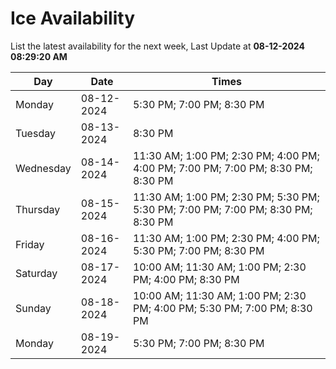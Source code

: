 # Ice Availability

List the latest availability for the next week, Last Update at **08-12-2024 08:29:20 AM**

| Day         | Date        | Times       |
| ----------- | ----------- | ----------- |
|Monday|08-12-2024|5:30 PM; 7:00 PM; 8:30 PM|
|Tuesday|08-13-2024|8:30 PM|
|Wednesday|08-14-2024|11:30 AM; 1:00 PM; 2:30 PM; 4:00 PM; 4:00 PM; 7:00 PM; 7:00 PM; 8:30 PM; 8:30 PM|
|Thursday|08-15-2024|11:30 AM; 1:00 PM; 2:30 PM; 5:30 PM; 5:30 PM; 7:00 PM; 7:00 PM; 8:30 PM; 8:30 PM|
|Friday|08-16-2024|11:30 AM; 1:00 PM; 2:30 PM; 4:00 PM; 5:30 PM; 7:00 PM; 8:30 PM|
|Saturday|08-17-2024|10:00 AM; 11:30 AM; 1:00 PM; 2:30 PM; 4:00 PM; 8:30 PM|
|Sunday|08-18-2024|10:00 AM; 11:30 AM; 1:00 PM; 2:30 PM; 4:00 PM; 5:30 PM; 7:00 PM; 8:30 PM|
|Monday|08-19-2024|5:30 PM; 7:00 PM; 8:30 PM|
